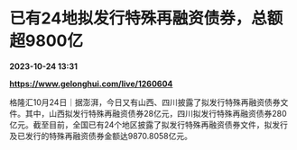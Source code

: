 # 已有24地拟发行特殊再融资债券，总额超9800亿

**2023-10-24 13:31**

**https://www.gelonghui.com/live/1260604**

格隆汇10月24日｜据澎湃，今日又有山西、四川披露了拟发行特殊再融资债券文件。其中，山西拟发行特殊再融资债券28亿元，四川拟发行特殊再融资债券280亿元。截至目前，全国已有24个地区披露了拟发行特殊再融资债券文件，拟发行及已发行的特殊再融资债券金额达9870.8058亿元。